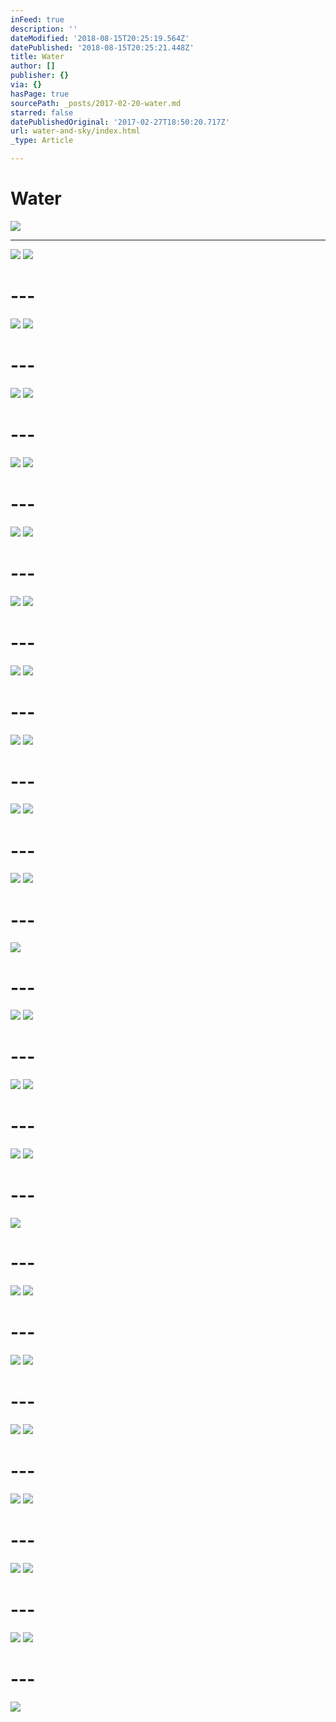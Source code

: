 ```yaml
---
inFeed: true
description: ''
dateModified: '2018-08-15T20:25:19.564Z'
datePublished: '2018-08-15T20:25:21.448Z'
title: Water
author: []
publisher: {}
via: {}
hasPage: true
sourcePath: _posts/2017-02-20-water.md
starred: false
datePublishedOriginal: '2017-02-27T18:50:20.717Z'
url: water-and-sky/index.html
_type: Article

---
```

# Water
![](https://the-grid-user-content.s3-us-west-2.amazonaws.com/d398183d-27a4-4246-9aac-7755bd04dd7c.jpg)

---

![](https://the-grid-user-content.s3-us-west-2.amazonaws.com/ade66a18-549b-4cdd-a840-bec7c3b8ac91.jpg)
![](https://the-grid-user-content.s3-us-west-2.amazonaws.com/c9cf5831-abf1-4ece-bc16-561ec0dcc25a.jpg)

# ---
![](https://the-grid-user-content.s3-us-west-2.amazonaws.com/4b97f791-d47e-4f7a-a2c1-c60ffd9b0225.jpg)
![](https://the-grid-user-content.s3-us-west-2.amazonaws.com/f8f4b327-d0f0-4450-a1f1-c2754a899cd2.jpg)

# ---
![](https://the-grid-user-content.s3-us-west-2.amazonaws.com/46bbf79e-8204-497e-a40c-e460268ab872.jpg)
![](https://the-grid-user-content.s3-us-west-2.amazonaws.com/8a8ff91a-61c9-4296-822c-37b1b55ac8b2.jpg)

# ---
![](https://the-grid-user-content.s3-us-west-2.amazonaws.com/d0b7a071-b0c9-4c23-a0be-69c26f768866.jpg)
![](https://the-grid-user-content.s3-us-west-2.amazonaws.com/80393489-ad15-4fc3-8bb8-3e095dbded90.jpg)

# ---
![](https://the-grid-user-content.s3-us-west-2.amazonaws.com/594229d2-48ad-4592-9e7f-3fbd5a9b4a6b.jpg)
![](https://the-grid-user-content.s3-us-west-2.amazonaws.com/a904efdf-34bb-4ad2-8f64-e87ffdd7823f.jpg)

# ---
![](https://the-grid-user-content.s3-us-west-2.amazonaws.com/c45d15ea-6501-48cd-bbd0-44aa0518a163.jpg)
![](https://the-grid-user-content.s3-us-west-2.amazonaws.com/3aa692cc-97e0-4744-9b9c-70157d102593.jpg)

# ---
![](https://the-grid-user-content.s3-us-west-2.amazonaws.com/83423721-1439-4c81-8230-43e567a5e63d.jpg)
![](https://the-grid-user-content.s3-us-west-2.amazonaws.com/fbf4fdbb-d715-43ea-b716-3b71ec894eb1.jpg)

# ---
![](https://the-grid-user-content.s3-us-west-2.amazonaws.com/0367b647-a5d3-4d4e-b5d7-7f56fa13bd9e.jpg)
![](https://the-grid-user-content.s3-us-west-2.amazonaws.com/84a147aa-f437-430a-9faf-babfb5ed93f5.jpg)

# ---
![](https://the-grid-user-content.s3-us-west-2.amazonaws.com/bc88be28-1adf-472c-a32e-6f468cec34ae.jpg)
![](https://the-grid-user-content.s3-us-west-2.amazonaws.com/cebdcfdc-1b2d-47ae-9d62-6bb7914b4ad6.jpg)

# ---
![](https://the-grid-user-content.s3-us-west-2.amazonaws.com/7850fced-8973-431a-a0ca-d012583115a2.jpg)
![](https://the-grid-user-content.s3-us-west-2.amazonaws.com/22df5cc8-c8c0-4722-852f-508ba7d0ca5a.jpg)

# ---
![](https://the-grid-user-content.s3-us-west-2.amazonaws.com/47cd2d09-0cce-470d-ad78-2008392d1933.jpg)

# ---
![](https://the-grid-user-content.s3-us-west-2.amazonaws.com/122de48b-13c1-4a5c-bb3e-470026df2b96.jpg)
![](https://the-grid-user-content.s3-us-west-2.amazonaws.com/8388aa0f-b720-4fcc-9728-7dc4e1c9d97a.jpg)

# ---
![](https://the-grid-user-content.s3-us-west-2.amazonaws.com/6aba8f49-bab3-4902-92f7-6eedfa8709e8.jpg)
![](https://the-grid-user-content.s3-us-west-2.amazonaws.com/afef77a8-7e57-405e-8828-498ae75188f5.jpg)

# ---
![](https://the-grid-user-content.s3-us-west-2.amazonaws.com/a9adbac1-a2a1-422c-9ad9-899b33fde2d6.jpg)
![](https://the-grid-user-content.s3-us-west-2.amazonaws.com/b6fcdb88-dbd5-4bc8-8355-486002026f26.jpg)

# ---
![](https://the-grid-user-content.s3-us-west-2.amazonaws.com/66f690a8-e83a-442a-b6df-a03fd50b7dba.jpg)

# ---
![](https://the-grid-user-content.s3-us-west-2.amazonaws.com/bc9d061c-5059-45aa-8942-9510a29934ee.jpg)
![](https://the-grid-user-content.s3-us-west-2.amazonaws.com/6e7763eb-d17a-47f1-a830-e4cb95b2fea1.jpg)

# ---
![](https://the-grid-user-content.s3-us-west-2.amazonaws.com/8bcaeed8-adc6-4cdf-b54f-8f1efaaf7b90.jpg)
![](https://the-grid-user-content.s3-us-west-2.amazonaws.com/dc10b343-737e-4ae6-ae89-7da7cad4a6ab.jpg)

# ---
![](https://the-grid-user-content.s3-us-west-2.amazonaws.com/a2d5b55f-26a8-4074-ba31-8dd7bb190935.jpg)
![](https://the-grid-user-content.s3-us-west-2.amazonaws.com/19c567af-36fa-4468-86ef-56103ec51886.jpg)

# ---
![](https://the-grid-user-content.s3-us-west-2.amazonaws.com/1cb48967-848c-4ac1-9c24-a5fc330eac8f.jpg)
![](https://the-grid-user-content.s3-us-west-2.amazonaws.com/d9f4904b-1e8e-4e26-b413-46e6ceda5c39.jpg)

# ---
![](https://the-grid-user-content.s3-us-west-2.amazonaws.com/c691c679-131e-4373-b720-1885f5a66eab.jpg)
![](https://the-grid-user-content.s3-us-west-2.amazonaws.com/23e367e3-d9af-4209-8e23-3684f3dcf7c3.jpg)

# ---
![](https://the-grid-user-content.s3-us-west-2.amazonaws.com/1e0b61f2-535f-4c5c-be3d-367682f1e824.jpg)
![](https://the-grid-user-content.s3-us-west-2.amazonaws.com/af6f8c94-a1b6-42d7-851e-87e8cea08118.jpg)

# ---
![](https://the-grid-user-content.s3-us-west-2.amazonaws.com/2555319b-3abb-410a-88ad-2309e90f2094.jpg)